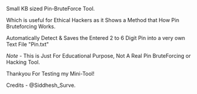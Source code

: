 Small KB sized Pin-BruteForce Tool.

Which is useful for Ethical Hackers as it Shows a Method that How Pin Bruteforcing Works.

Automatically Detect & Saves the Entered 2 to 6 Digit Pin into a very own Text File  "Pin.txt"

*Note* - This is Just For Educational Purpose, Not A Real Pin BruteForcing or Hacking Tool.

Thankyou For Testing my Mini-Tool!

Credits - @Siddhesh_Surve.